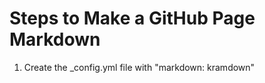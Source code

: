 Steps to Make a GitHub Page Markdown
===========

1. Create the _config.yml file with "markdown: kramdown"

